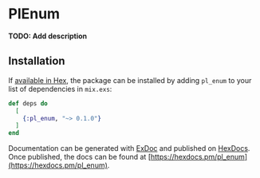 # PlEnum

**TODO: Add description**

## Installation

If [available in Hex](https://hex.pm/docs/publish), the package can be installed
by adding `pl_enum` to your list of dependencies in `mix.exs`:

```elixir
def deps do
  [
    {:pl_enum, "~> 0.1.0"}
  ]
end
```

Documentation can be generated with [ExDoc](https://github.com/elixir-lang/ex_doc)
and published on [HexDocs](https://hexdocs.pm). Once published, the docs can
be found at [https://hexdocs.pm/pl_enum](https://hexdocs.pm/pl_enum).

